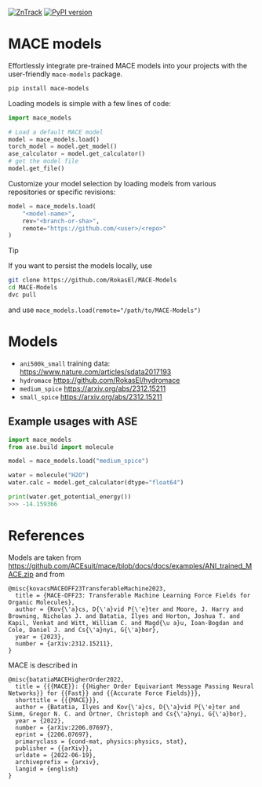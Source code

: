 [![ZnTrack](https://img.shields.io/badge/Powered%20by-ZnTrack-%23007CB0)](https://zntrack.readthedocs.io/en/latest/)
[![PyPI version](https://badge.fury.io/py/mace-models.svg)](https://badge.fury.io/py/mace-models)


# MACE models
Effortlessly integrate pre-trained MACE models into your projects with the user-friendly ``mace-models`` package.

```sh
pip install mace-models
```

Loading models is simple with a few lines of code:

```python
import mace_models

# Load a default MACE model
model = mace_models.load()
torch_model = model.get_model()
ase_calculator = model.get_calculator()
# get the model file 
model.get_file()
```

Customize your model selection by loading models from various repositories or specific revisions:

```python
model = mace_models.load(
    "<model-name>",
    rev="<branch-or-sha>",
    remote="https://github.com/<user>/<repo>"
)
```

> [!TIP]
> If you want to persist the models locally, use 
> ```sh
> git clone https://github.com/RokasEl/MACE-Models
> cd MACE-Models
> dvc pull
> ```
> and use `mace_models.load(remote="/path/to/MACE-Models")`


# Models

- `ani500k_small` training data: https://www.nature.com/articles/sdata2017193
- `hydromace` https://github.com/RokasEl/hydromace
- `medium_spice` https://arxiv.org/abs/2312.15211
- `small_spice` https://arxiv.org/abs/2312.15211

## Example usages with ASE

```python
import mace_models
from ase.build import molecule

model = mace_models.load("medium_spice")

water = molecule("H2O")
water.calc = model.get_calculator(dtype="float64")

print(water.get_potential_energy())
>>> -14.159366
```

# References

Models are taken from https://github.com/ACEsuit/mace/blob/docs/docs/examples/ANI_trained_MACE.zip and from

```
@misc{kovacsMACEOFF23TransferableMachine2023,
  title = {MACE-OFF23: Transferable Machine Learning Force Fields for Organic Molecules},
  author = {Kov{\'a}cs, D{\'a}vid P{\'e}ter and Moore, J. Harry and Browning, Nicholas J. and Batatia, Ilyes and Horton, Joshua T. and Kapil, Venkat and Witt, William C. and Magd{\u a}u, Ioan-Bogdan and Cole, Daniel J. and Cs{\'a}nyi, G{\'a}bor},
  year = {2023},
  number = {arXiv:2312.15211},
}
```

MACE is described in
```
@misc{batatiaMACEHigherOrder2022,
  title = {{{MACE}}: {{Higher Order Equivariant Message Passing Neural Networks}} for {{Fast}} and {{Accurate Force Fields}}},
  shorttitle = {{{MACE}}},
  author = {Batatia, Ilyes and Kov{\'a}cs, D{\'a}vid P{\'e}ter and Simm, Gregor N. C. and Ortner, Christoph and Cs{\'a}nyi, G{\'a}bor},
  year = {2022},
  number = {arXiv:2206.07697},
  eprint = {2206.07697},
  primaryclass = {cond-mat, physics:physics, stat},
  publisher = {{arXiv}},
  urldate = {2022-06-19},
  archiveprefix = {arxiv},
  langid = {english}
}
```

